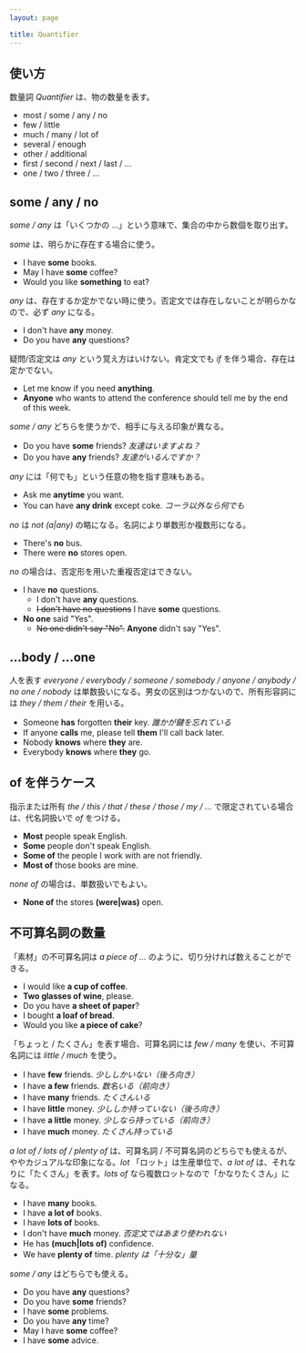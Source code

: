 ```yaml
---
layout: page

title: Quantifier
---
```


## 使い方

数量詞 _Quantifier_ は、物の数量を表す。

* most / some / any / no
* few / little
* much / many / lot of
* several / enough
* other / additional
* first / second / next / last / ...
* one / two / three / ...

## some / any / no

_some / any_ は「いくつかの ...」という意味で、集合の中から数個を取り出す。

_some_ は、明らかに存在する場合に使う。

* I have __some__ books.
* May I have __some__ coffee?
* Would you like __something__ to eat?

_any_ は、存在するか定かでない時に使う。否定文では存在しないことが明らかなので、必ず _any_ になる。

* I don't have __any__ money.
* Do you have __any__ questions?

疑問/否定文は _any_ という覚え方はいけない。肯定文でも _if_ を伴う場合、存在は定かでない。

* Let me know if you need __anything__.
* __Anyone__ who wants to attend the conference should tell me by the end of this week.

_some / any_ どちらを使うかで、相手に与える印象が異なる。

* Do you have __some__ friends? _友達はいますよね？_
* Do you have __any__ friends? _友達がいるんですか？_

_any_ には「何でも」という任意の物を指す意味もある。

* Ask me __anytime__ you want.
* You can have __any drink__ except coke. _コーラ以外なら何でも_

_no_ は _not (a|any)_ の略になる。名詞により単数形か複数形になる。

* There's __no__ bus.
* There were __no__ stores open.

_no_ の場合は、否定形を用いた重複否定はできない。

* I have __no__ questions.
  * I don't have __any__ questions.
  * <del>I don't have no questions</del> I have __some__ questions.
* __No one__ said "Yes".
  * <del>No one didn't say "No".</del> __Anyone__ didn't say "Yes".

## ...body / ...one

人を表す _everyone / everybody / someone / somebody / anyone / anybody / no one / nobody_ は単数扱いになる。男女の区別はつかないので、所有形容詞には _they / them / their_ を用いる。

* Someone __has__ forgotten __their__ key. _誰かが鍵を忘れている_
* If anyone __calls__ me, please tell __them__ I'll call back later.
* Nobody __knows__ where __they__ are.
* Everybody __knows__ where __they__ go.

## of を伴うケース

指示または所有 _the / this / that / these / those / my / ..._ で限定されている場合は、代名詞扱いで _of_ をつける。

* __Most__ people speak English.
* __Some__ people don't speak English.
* __Some of__ the people I work with are not friendly.
* __Most of__ those books are mine.

_none of_ の場合は、単数扱いでもよい。

* __None of__ the stores __(were|was)__ open.

## 不可算名詞の数量

「素材」の不可算名詞は _a piece of ..._ のように、切り分ければ数えることができる。

* I would like __a cup of coffee__.
* __Two glasses of wine__, please.
* Do you have __a sheet of paper__?
* I bought __a loaf of bread__.
* Would you like __a piece of cake__?

「ちょっと / たくさん」を表す場合、可算名詞には _few / many_ を使い、不可算名詞には _little / much_ を使う。

* I have __few__ friends. _少ししかいない（後ろ向き）_
* I have __a few__ friends. _数名いる（前向き）_
* I have __many__ friends. _たくさんいる_
* I have __little__ money. _少ししか持っていない（後ろ向き）_
* I have __a little__ money. _少しなら持っている（前向き）_
* I have __much__ money. _たくさん持っている_

_a lot of / lots of / plenty of_ は、可算名詞 / 不可算名詞のどちらでも使えるが、ややカジュアルな印象になる。_lot_ 「ロット」は生産単位で、_a lot of_ は、それなりに「たくさん」を表す。_lots of_ なら複数ロットなので「かなりたくさん」になる。

* I have __many__ books.
* I have __a lot of__ books.
* I have __lots of__ books.
* I don't have __much__ money. _否定文ではあまり使われない_
* He has __(much|lots of)__ confidence.
* We have __plenty of__ time. _plenty は「十分な」量_

_some / any_ はどちらでも使える。

* Do you have __any__ questions?
* Do you have __some__ friends?
* I have __some__ problems.
* Do you have __any__ time?
* May I have __some__ coffee?
* I have __some__ advice.

